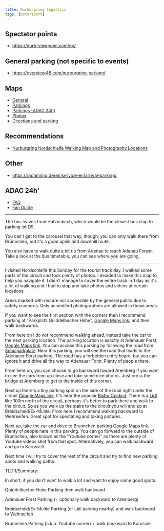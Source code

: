 ```yaml
---
title: Nurburgring logistics
tags: [motorsport]
---
```


## Spectator points
* https://nurb-viewpoint.com/en/

## General parking (not specific to events)
* https://oversteer48.com/nurburgring-parking/

## Maps
* [General](https://www.nuerburgring-langstrecken-serie.de/wp-content/uploads/2018/03/streckenskizze-1.jpg)
* [Parkings](https://www.currusracing.com/plans/plan-parkings-nurburgring.pdf)
* [Parkings (ADAC 24h)](https://www.24h-rennen.de/parkplaetze-am-nuerburgring/)
* [Photos](https://www.reddit.com/media?url=https%3A%2F%2Fpreview.redd.it%2Fnurburgring-nordschleife-walking-map-and-photography-v0-y49m16qjdnqb1.jpg)
* [Directions and parking](https://nuerburgring.de/info/nuerburgring/parking?locale=en)

## Recommendations
* [Nurburgring Nordschleife Walking Map and Photography Locations](https://www.reddit.com/r/nurburgring/comments/16swm3g/comment/k2br1wk/)

## Other
* https://radamring.de/en/service-en/arrival-parking/

## ADAC 24h'
* [FAQ](https://www.24h-rennen.de/ticket-faq/#1746436914049-1797d337-5cb8)
* [Fan Guide](https://www.24h-rennen.de/fan-guide-2025-online-lesen/)

---

The bus leaves from Hatzenbach, which would be the closest bus stop to parking lot D9.

You can't get to the carousel that way, though; you can only walk there from Brünnchen, but it's a good uphill and downhill route.

You also have to walk quite a bit up from Adenau to reach Adenau Forest.
Take a look at the bus timetable; you can see where you are going.

---

I visited Nordschleife this Sunday for the tourist track day. I walked some parts of the circuit and took plenty of photos. I decided to make this map to help you navigate it. I didn't manage to cover the entire track in 1 day as it's a lot of walking and I had to stop and take photos and videos at certain locations.

Areas marked with red are not accessible by the general public due to safety concerns. Only accredited photographers are allowed in those areas.

If you want to see the first section with the corners then I recommend parking at "Parkplatz Quiddelbacher Höhe", [Google Maps link](https://maps.app.goo.gl/XBTVfzWZLTuzZvoq6), and then walk backwards.

From here on I do not recommend walking ahead, instead take the car to the next parking location. The parking location is exactly at Adenauer Forst, [Google Maps link](https://maps.app.goo.gl/Ujh1b5SsgtQyfPCm9). You can access this parking by following the road from [Schulparkplatz](https://maps.app.goo.gl/XNGKB69WrXYV1dCd7). Near this parking, you will see the road that leads to the Adenauer Forst parking. The road has a forbidden entry board, but you can ignore it and drive all the way to Adenauer Forst. Plenty of people there.

From here on, you can choose to go backward toward Aremberg if you want to see the cars from up close and take some nice photos. Just cross the bridge at Aremberg to get to the inside of this corner.

Next up there's a tiny parking spot on the side of the road right under the circuit [Google Maps link](https://maps.app.goo.gl/QYr8qEnGKdXRFLp28). It's near the popular [Bistro Cockpit](https://maps.app.goo.gl/GdRxzYetyjCMM9Lr7). There is a [Lidl](https://maps.app.goo.gl/irCKijRDuMkMhtrB9) like 100m north of the circuit, perhaps it's better to park there and walk to the circuit. So as you walk up the stairs to the circuit you will end up at Breidscheid/Ex-Muhle.
From here I recommend walking backward to Wehrseifen. Great spot for spectating and taking pictures.

Next up, take the car and drive to Brunnchen parking [Google Maps link](https://maps.app.goo.gl/iLNHbEvJJZYDTxTs6). Plenty of people here in this parking. You can go forward to the outside of Brunnchen, also known as the "Youtube corner" as there are plenty of Youtube videos shot from that spot.
Alternatively, you can walk backward and go to Karussell.

Next time I will try to cover the rest of the circuit and try to find new parking spots and walking paths.

TLDR/Summary:

In short, if you don't want to walk a lot and want to enjoy some good spots:

Quiddelbacher Hohe Parking then walk backward

Adenauer Forst Parking (+ optionally walk backward to Aremberg)

Breidscheid/Ex-Muhle Parking (or Lidl parking nearby) and walk backward to Wehrseifen

Brunnchen Parking (a.k.a. Youtube corner) + walk backward to Karussell.
